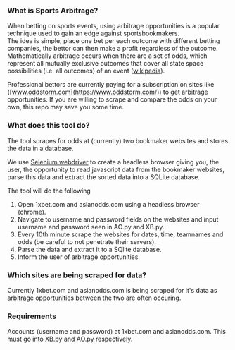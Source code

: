 ### What is Sports Arbitrage?

When betting on sports events, using arbitrage opportunities is a popular technique used to gain an edge against sportsbookmakers.  
The idea is simple; place one bet per each outcome with different betting companies, the bettor can then make a profit regardless of the outcome. Mathematically arbitrage occurs when there are a set of odds, which represent all mutually exclusive outcomes that cover all state space possibilities (i.e. all outcomes) of an event ([wikipedia](https://en.wikipedia.org/wiki/Arbitrage_betting)).

Professional bettors are currently paying for a subscription on sites like ([www.oddstorm.com](https://www.oddstorm.com/)) to get arbitrage opportunities. If you are willing to scrape and compare the odds on your own, this repo may save you some time.

### What does this tool do?

The tool scrapes for odds at (currently) two bookmaker websites and stores the data in a database.

We use [Selenium webdriver](https://www.seleniumhq.org/projects/webdriver/) to create a headless browser giving you, the user, the opportunity to read javascript data from the bookmaker websites, parse this data and extract the sorted data into a SQLite database. 

The tool will do the following 
1) Open 1xbet.com and asianodds.com using a headless browser (chrome).
2) Navigate to username and password fields on the websites and input username and password seen in AO.py and XB.py.
3) Every 10th minute scrape the websites for dates, time, teamnames and odds (be careful to not penetrate their servers).
4) Parse the data and extract it to a SQlite database.
5) Inform the user of arbitrage opportunities.


### Which sites are being scraped for data?

Currently 1xbet.com and asianodds.com is being scraped for it's data as arbitrage opportunities between the two are often occuring. 



### Requirements 

Accounts (username and password) at 1xbet.com and asianodds.com. This must go into XB.py and AO.py respectively. 





